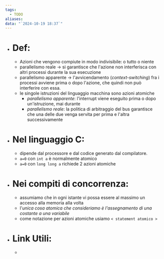 ```yaml
---
tags:
  - TODO
aliases: 
data: "`2024-10-19 18:37`"
---
```

- # Def:
	- Azioni che vengono compiute in modo indivisibile: o tutto o niente
	- parallelismo reale $\to$ si garantisce che l'azione non interferisca con altri processi durante la sua esecuzione
	- parallelismo apparente $\to$ l'avvicendamento (_context-switching_) fra i processi avviene prima o dopo l'azione, che quindi non può interferire con essa.
	- le singole istruzioni del linguaggio macchina sono azioni atomiche
		- _parallelismo apparente_: l'interrupt viene eseguito prima o dopo un'istruzione, mai durante
		- _parallelismo reale_: la politica di arbitraggio del bus garantisce che una delle due venga servita per prima e l'altra successivamente 
- # Nel linguaggio C:
	- dipende dal processore e dal codice generato dal compilatore.
	- `a=0` con `int a` è normalmente atomico 
	- `a=0` con `long long a` richiede 2 azioni atomiche 
- # Nei compiti di concorrenza:
	- assumiamo che in ogni istante vi possa essere al massimo un accesso alla memoria alla volta
	- l'_unica cosa atomica che consideriamo è l'assegnamento di una costante a una variabile_
	- come notazione per azioni atomiche usiamo `< statement atomico >` 
- # Link Utili:
	- 